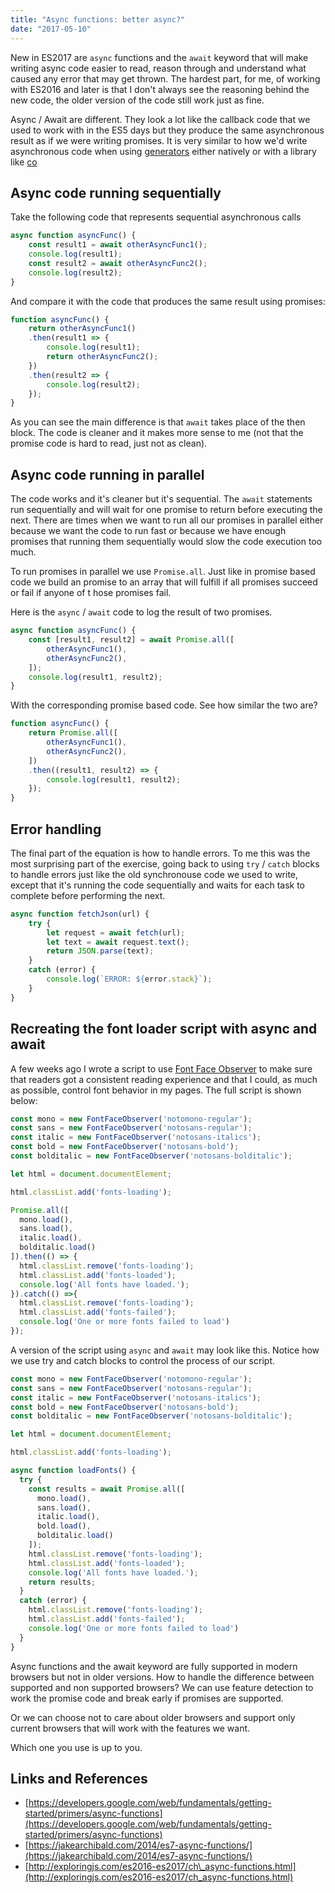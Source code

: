 ```yaml
---
title: "Async functions: better async?"
date: "2017-05-10"
---
```


New in ES2017 are `async` functions and the `await` keyword that will make writing async code easier to read, reason through and understand what caused any error that may get thrown. The hardest part, for me, of working with ES2016 and later is that I don't always see the reasoning behind the new code, the older version of the code still work just as fine.

Async / Await are different. They look a lot like the callback code that we used to work with in the ES5 days but they produce the same asynchronous result as if we were writing promises. It is very similar to how we'd write asynchronous code when using [generators](https://developer.mozilla.org/en-US/docs/Web/JavaScript/Guide/Iterators_and_generators) either natively or with a library like [co](https://github.com/tj/co)

## Async code running sequentially

Take the following code that represents sequential asynchronous calls

```javascript
async function asyncFunc() {
    const result1 = await otherAsyncFunc1();
    console.log(result1);
    const result2 = await otherAsyncFunc2();
    console.log(result2);
}
```

And compare it with the code that produces the same result using promises:

```javascript
function asyncFunc() {
    return otherAsyncFunc1()
    .then(result1 => {
        console.log(result1);
        return otherAsyncFunc2();
    })
    .then(result2 => {
        console.log(result2);
    });
}
```

As you can see the main difference is that `await` takes place of the then block. The code is cleaner and it makes more sense to me (not that the promise code is hard to read, just not as clean).

## Async code running in parallel

The code works and it's cleaner but it's sequential. The `await` statements run sequentially and will wait for one promise to return before executing the next. There are times when we want to run all our promises in parallel either because we want the code to run fast or because we have enough promises that running them sequentially would slow the code execution too much.

To run promises in parallel we use `Promise.all`. Just like in promise based code we build an promise to an array that will fulfill if all promises succeed or fail if anyone of t hose promises fail.

Here is the `async` / `await` code to log the result of two promises.

```javascript
async function asyncFunc() {
    const [result1, result2] = await Promise.all([
        otherAsyncFunc1(),
        otherAsyncFunc2(),
    ]);
    console.log(result1, result2);
}
```

With the corresponding promise based code. See how similar the two are?

```javascript
function asyncFunc() {
    return Promise.all([
        otherAsyncFunc1(),
        otherAsyncFunc2(),
    ])
    .then((result1, result2) => {
        console.log(result1, result2);
    });
}
```

## Error handling

The final part of the equation is how to handle errors. To me this was the most surprising part of the exercise, going back to using `try` / `catch` blocks to handle errors just like the old synchronouse code we used to write, except that it's running the code sequentially and waits for each task to complete before performing the next.

```javascript
async function fetchJson(url) {
    try {
        let request = await fetch(url);
        let text = await request.text();
        return JSON.parse(text);
    }
    catch (error) {
        console.log(`ERROR: ${error.stack}`);
    }
}
```

## Recreating the font loader script with async and await

A few weeks ago I wrote a script to use [Font Face Observer](https://fontfaceobserver.com/) to make sure that readers got a consistent reading experience and that I could, as much as possible, control font behavior in my pages. The full script is shown below:

```javascript
const mono = new FontFaceObserver('notomono-regular');
const sans = new FontFaceObserver('notosans-regular');
const italic = new FontFaceObserver('notosans-italics');
const bold = new FontFaceObserver('notosans-bold');
const bolditalic = new FontFaceObserver('notosans-bolditalic');

let html = document.documentElement;

html.classList.add('fonts-loading');

Promise.all([
  mono.load(),
  sans.load(),
  italic.load(),
  bolditalic.load()
]).then(() => {
  html.classList.remove('fonts-loading');
  html.classList.add('fonts-loaded');
  console.log('All fonts have loaded.');
}).catch(() =>{
  html.classList.remove('fonts-loading');
  html.classList.add('fonts-failed');
  console.log('One or more fonts failed to load')
});
```

A version of the script using `async` and `await` may look like this. Notice how we use try and catch blocks to control the process of our script.

```javascript
const mono = new FontFaceObserver('notomono-regular');
const sans = new FontFaceObserver('notosans-regular');
const italic = new FontFaceObserver('notosans-italics');
const bold = new FontFaceObserver('notosans-bold');
const bolditalic = new FontFaceObserver('notosans-bolditalic');

let html = document.documentElement;

html.classList.add('fonts-loading');

async function loadFonts() {
  try {
    const results = await Promise.all([
      mono.load(),
      sans.load(),
      italic.load(),
      bold.load(),
      bolditalic.load()
    ]);
    html.classList.remove('fonts-loading');
    html.classList.add('fonts-loaded');
    console.log('All fonts have loaded.');
    return results;
  }
  catch (error) {
    html.classList.remove('fonts-loading');
    html.classList.add('fonts-failed');
    console.log('One or more fonts failed to load')
  }
}
```

Async functions and the await keyword are fully supported in modern browsers but not in older versions. How to handle the difference between supported and non supported browsers? We can use feature detection to work the promise code and break early if promises are supported.

Or we can choose not to care about older browsers and support only current browsers that will work with the features we want.

Which one you use is up to you.

## Links and References

- [https://developers.google.com/web/fundamentals/getting-started/primers/async-functions](https://developers.google.com/web/fundamentals/getting-started/primers/async-functions)
- [https://jakearchibald.com/2014/es7-async-functions/](https://jakearchibald.com/2014/es7-async-functions/)
- [http://exploringjs.com/es2016-es2017/ch\_async-functions.html](http://exploringjs.com/es2016-es2017/ch_async-functions.html)
